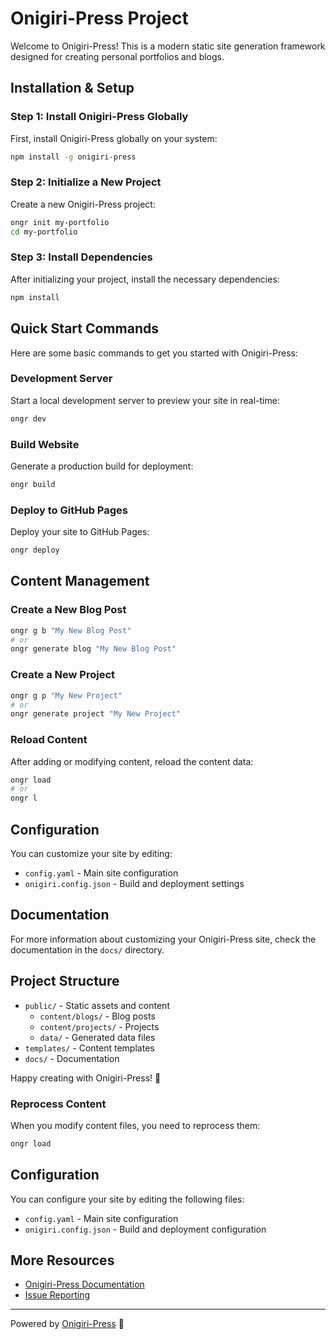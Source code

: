 # Onigiri-Press Project

Welcome to Onigiri-Press! This is a modern static site generation framework designed for creating personal portfolios and blogs.

## Installation & Setup

### Step 1: Install Onigiri-Press Globally

First, install Onigiri-Press globally on your system:

```bash
npm install -g onigiri-press
```

### Step 2: Initialize a New Project

Create a new Onigiri-Press project:

```bash
ongr init my-portfolio
cd my-portfolio
```

### Step 3: Install Dependencies

After initializing your project, install the necessary dependencies:

```bash
npm install
```

## Quick Start Commands

Here are some basic commands to get you started with Onigiri-Press:

### Development Server

Start a local development server to preview your site in real-time:

```bash
ongr dev
```

### Build Website

Generate a production build for deployment:

```bash
ongr build
```

### Deploy to GitHub Pages

Deploy your site to GitHub Pages:

```bash
ongr deploy
```

## Content Management

### Create a New Blog Post

```bash
ongr g b "My New Blog Post"
# or
ongr generate blog "My New Blog Post"
```

### Create a New Project

```bash
ongr g p "My New Project"
# or
ongr generate project "My New Project"
```

### Reload Content

After adding or modifying content, reload the content data:

```bash
ongr load
# or
ongr l
```

## Configuration

You can customize your site by editing:

- `config.yaml` - Main site configuration
- `onigiri.config.json` - Build and deployment settings

## Documentation

For more information about customizing your Onigiri-Press site, check the documentation in the `docs/` directory.

## Project Structure

- `public/` - Static assets and content
  - `content/blogs/` - Blog posts
  - `content/projects/` - Projects
  - `data/` - Generated data files
- `templates/` - Content templates
- `docs/` - Documentation

Happy creating with Onigiri-Press! 🍙

### Reprocess Content

When you modify content files, you need to reprocess them:

```bash
ongr load
```

## Configuration

You can configure your site by editing the following files:

- `config.yaml` - Main site configuration
- `onigiri.config.json` - Build and deployment configuration

## More Resources

- [Onigiri-Press Documentation](https://github.com/HuJacobJiabao/onigiri-press)
- [Issue Reporting](https://github.com/HuJacobJiabao/onigiri-press/issues)

---

Powered by [Onigiri-Press](https://github.com/HuJacobJiabao/onigiri-press) 🍙
